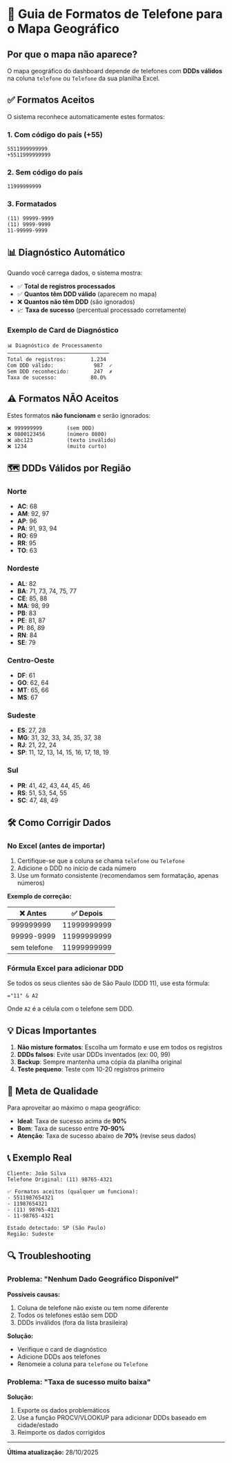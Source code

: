 # 📱 Guia de Formatos de Telefone para o Mapa Geográfico

## Por que o mapa não aparece?

O mapa geográfico do dashboard depende de telefones com **DDDs válidos** na coluna `telefone` ou `Telefone` da sua planilha Excel.

## ✅ Formatos Aceitos

O sistema reconhece automaticamente estes formatos:

### 1. Com código do país (+55)
```
5511999999999
+5511999999999
```

### 2. Sem código do país
```
11999999999
```

### 3. Formatados
```
(11) 99999-9999
(11) 9999-9999
11-99999-9999
```

## 📊 Diagnóstico Automático

Quando você carrega dados, o sistema mostra:

- ✅ **Total de registros processados**
- ✅ **Quantos têm DDD válido** (aparecem no mapa)
- ❌ **Quantos não têm DDD** (são ignorados)
- 📈 **Taxa de sucesso** (percentual processado corretamente)

### Exemplo de Card de Diagnóstico

```
📊 Diagnóstico de Processamento
─────────────────────────────────
Total de registros:        1.234
Com DDD válido:             987  ✓
Sem DDD reconhecido:        247  ✗
Taxa de sucesso:           80.0%
```

## ⚠️ Formatos NÃO Aceitos

Estes formatos **não funcionam** e serão ignorados:

```
❌ 999999999        (sem DDD)
❌ 0800123456       (número 0800)
❌ abc123           (texto inválido)
❌ 1234             (muito curto)
```

## 🗺️ DDDs Válidos por Região

### Norte
- **AC**: 68
- **AM**: 92, 97
- **AP**: 96
- **PA**: 91, 93, 94
- **RO**: 69
- **RR**: 95
- **TO**: 63

### Nordeste
- **AL**: 82
- **BA**: 71, 73, 74, 75, 77
- **CE**: 85, 88
- **MA**: 98, 99
- **PB**: 83
- **PE**: 81, 87
- **PI**: 86, 89
- **RN**: 84
- **SE**: 79

### Centro-Oeste
- **DF**: 61
- **GO**: 62, 64
- **MT**: 65, 66
- **MS**: 67

### Sudeste
- **ES**: 27, 28
- **MG**: 31, 32, 33, 34, 35, 37, 38
- **RJ**: 21, 22, 24
- **SP**: 11, 12, 13, 14, 15, 16, 17, 18, 19

### Sul
- **PR**: 41, 42, 43, 44, 45, 46
- **RS**: 51, 53, 54, 55
- **SC**: 47, 48, 49

## 🛠️ Como Corrigir Dados

### No Excel (antes de importar)

1. Certifique-se que a coluna se chama `telefone` ou `Telefone`
2. Adicione o DDD no início de cada número
3. Use um formato consistente (recomendamos sem formatação, apenas números)

**Exemplo de correção:**

| ❌ Antes | ✅ Depois |
|---------|----------|
| 999999999 | 11999999999 |
| 99999-9999 | 11999999999 |
| sem telefone | 11999999999 |

### Fórmula Excel para adicionar DDD

Se todos os seus clientes são de São Paulo (DDD 11), use esta fórmula:

```excel
="11" & A2
```

Onde `A2` é a célula com o telefone sem DDD.

## 💡 Dicas Importantes

1. **Não misture formatos**: Escolha um formato e use em todos os registros
2. **DDDs falsos**: Evite usar DDDs inventados (ex: 00, 99)
3. **Backup**: Sempre mantenha uma cópia da planilha original
4. **Teste pequeno**: Teste com 10-20 registros primeiro

## 🎯 Meta de Qualidade

Para aproveitar ao máximo o mapa geográfico:

- **Ideal**: Taxa de sucesso acima de **90%**
- **Bom**: Taxa de sucesso entre **70-90%**
- **Atenção**: Taxa de sucesso abaixo de **70%** (revise seus dados)

## 📞 Exemplo Real

```
Cliente: João Silva
Telefone Original: (11) 98765-4321

✅ Formatos aceitos (qualquer um funciona):
- 5511987654321
- 11987654321
- (11) 98765-4321
- 11-98765-4321

Estado detectado: SP (São Paulo)
Região: Sudeste
```

## 🔍 Troubleshooting

### Problema: "Nenhum Dado Geográfico Disponível"

**Possíveis causas:**
1. Coluna de telefone não existe ou tem nome diferente
2. Todos os telefones estão sem DDD
3. DDDs inválidos (fora da lista brasileira)

**Solução:**
- Verifique o card de diagnóstico
- Adicione DDDs aos telefones
- Renomeie a coluna para `telefone` ou `Telefone`

### Problema: "Taxa de sucesso muito baixa"

**Solução:**
1. Exporte os dados problemáticos
2. Use a função PROCV/VLOOKUP para adicionar DDDs baseado em cidade/estado
3. Reimporte os dados corrigidos

---

**Última atualização:** 28/10/2025
